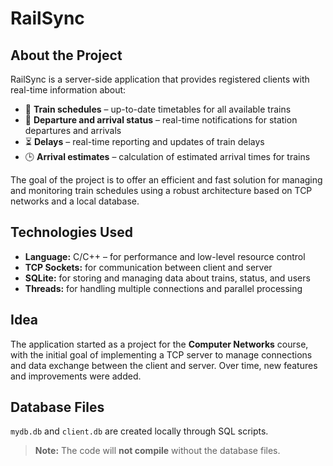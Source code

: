 # RailSync

## About the Project

RailSync is a server-side application that provides registered clients with real-time information about:

* 🚆 **Train schedules** – up-to-date timetables for all available trains
* 🚉 **Departure and arrival status** – real-time notifications for station departures and arrivals
* ⏳ **Delays** – real-time reporting and updates of train delays
* 🕒 **Arrival estimates** – calculation of estimated arrival times for trains

The goal of the project is to offer an efficient and fast solution for managing and monitoring train schedules using a robust architecture based on TCP networks and a local database.

## Technologies Used

* **Language:** C/C++ – for performance and low-level resource control
* **TCP Sockets:** for communication between client and server
* **SQLite:** for storing and managing data about trains, status, and users
* **Threads:** for handling multiple connections and parallel processing

## Idea

The application started as a project for the **Computer Networks** course, with the initial goal of implementing a TCP server to manage connections and data exchange between the client and server. Over time, new features and improvements were added.

## Database Files

`mydb.db` and `client.db` are created locally through SQL scripts.

> **Note:** The code will **not compile** without the database files.
